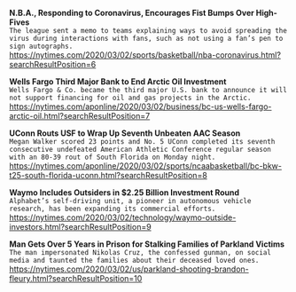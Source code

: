 **N.B.A., Responding to Coronavirus, Encourages Fist Bumps Over High-Fives**\
`The league sent a memo to teams explaining ways to avoid spreading the virus during interactions with fans, such as not using a fan’s pen to sign autographs.`\
https://nytimes.com/2020/03/02/sports/basketball/nba-coronavirus.html?searchResultPosition=6

**Wells Fargo Third Major Bank to End Arctic Oil Investment**\
`Wells Fargo & Co. became the third major U.S. bank to announce it will not support financing for oil and gas projects in the Arctic.`\
https://nytimes.com/aponline/2020/03/02/business/bc-us-wells-fargo-arctic-oil.html?searchResultPosition=7

**UConn Routs USF to Wrap Up Seventh Unbeaten AAC Season**\
`Megan Walker scored 23 points and No. 5 UConn completed its seventh consecutive undefeated American Athletic Conference regular season with an 80-39 rout of South Florida on Monday night. `\
https://nytimes.com/aponline/2020/03/02/sports/ncaabasketball/bc-bkw-t25-south-florida-uconn.html?searchResultPosition=8

**Waymo Includes Outsiders in $2.25 Billion Investment Round**\
`Alphabet’s self-driving unit, a pioneer in autonomous vehicle research, has been expanding its commercial efforts.`\
https://nytimes.com/2020/03/02/technology/waymo-outside-investors.html?searchResultPosition=9

**Man Gets Over 5 Years in Prison for Stalking Families of Parkland Victims**\
`The man impersonated Nikolas Cruz, the confessed gunman, on social media and taunted the families about their deceased loved ones.`\
https://nytimes.com/2020/03/02/us/parkland-shooting-brandon-fleury.html?searchResultPosition=10

